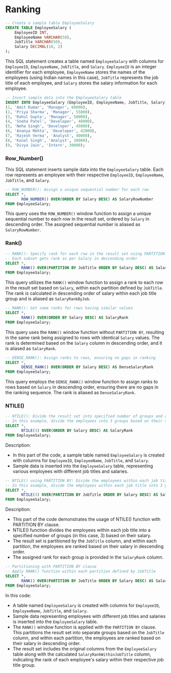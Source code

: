 # Ranking

```sql
-- Create a sample table EmployeeSalary
CREATE TABLE EmployeeSalary (
    EmployeeID INT,
    EmployeeName VARCHAR(50),
    JobTitle VARCHAR(50),
    Salary DECIMAL(10, 2)
);
```

This SQL statement creates a table named `EmployeeSalary` with columns for `EmployeeID`, `EmployeeName`, `JobTitle`, and `Salary`. `EmployeeID` is an integer identifier for each employee, `EmployeeName` stores the names of the employees (using Indian names in this case), `JobTitle` represents the job title of each employee, and `Salary` stores the salary information for each employee.

```sql
-- Insert sample data into the EmployeeSalary table
INSERT INTO EmployeeSalary (EmployeeID, EmployeeName, JobTitle, Salary) VALUES
(1, 'Amit Kumar', 'Manager', 60000),
(2, 'Priya Sharma', 'Manager', 55000),
(3, 'Rahul Gupta', 'Manager', 50000),
(4, 'Sneha Patel', 'Developer', 48000),
(5, 'Neha Singh', 'Developer', 45000),
(6, 'Ananya Mehta', 'Developer', 42000),
(7, 'Rajesh Verma', 'Analyst', 40000),
(8, 'Kunal Singh', 'Analyst', 38000),
(9, 'Divya Jain', 'Intern', 30000);
```

### Row\_Number()

This SQL statement inserts sample data into the `EmployeeSalary` table. Each row represents an employee with their respective `EmployeeID`, `EmployeeName`, `JobTitle`, and `Salary`.

```sql
-- ROW_NUMBER(): Assign a unique sequential number for each row
SELECT *,
       ROW_NUMBER() OVER(ORDER BY Salary DESC) AS SalaryRowNumber
FROM EmployeeSalary;
```

This query uses the `ROW_NUMBER()` window function to assign a unique sequential number to each row in the result set, ordered by `Salary` in descending order. The assigned sequential number is aliased as `SalaryRowNumber`.

### Rank()

```sql
-- RANK(): Specify rank for each row in the result set using PARTITION BY
-- Each subset gets rank as per Salary in descending order
SELECT *,
       RANK() OVER(PARTITION BY JobTitle ORDER BY Salary DESC) AS SalaryRankByJob
FROM EmployeeSalary;
```

This query utilizes the `RANK()` window function to assign a rank to each row in the result set based on `Salary`, within each partition defined by `JobTitle`. The rank is calculated in descending order of salary within each job title group and is aliased as `SalaryRankByJob`.

```sql
-- RANK(): Get same ranks for rows having similar values
SELECT *,
       RANK() OVER(ORDER BY Salary DESC) AS SalaryRank
FROM EmployeeSalary;
```

This query uses the `RANK()` window function without `PARTITION BY`, resulting in the same rank being assigned to rows with identical `Salary` values. The rank is determined based on the `Salary` column in descending order, and it is aliased as `SalaryRank`.

```sql
-- DENSE_RANK(): Assign ranks to rows, ensuring no gaps in ranking
SELECT *,
       DENSE_RANK() OVER(ORDER BY Salary DESC) AS DenseSalaryRank
FROM EmployeeSalary;
```

This query employs the `DENSE_RANK()` window function to assign ranks to rows based on `Salary` in descending order, ensuring there are no gaps in the ranking sequence. The rank is aliased as `DenseSalaryRank`.

### NTILE()

```sql
-- NTILE(): Divide the result set into specified number of groups and assign a rank accordingly
-- In this example, divide the employees into 3 groups based on their salary
SELECT *,
       NTILE(3) OVER(ORDER BY Salary DESC) AS SalaryRank
FROM EmployeeSalary;
```

Description:

* In this part of the code, a sample table named `EmployeeSalary` is created with columns for `EmployeeID`, `EmployeeName`, `JobTitle`, and `Salary`.
* Sample data is inserted into the `EmployeeSalary` table, representing various employees with different job titles and salaries.

```sql
-- NTILE() using PARTITION BY: Divide the employees within each job title into specified number of groups and assign a rank accordingly
-- In this example, divide the employees within each job title into 3 groups based on their salary
SELECT *,
       NTILE(3) OVER(PARTITION BY JobTitle ORDER BY Salary DESC) AS SalaryRank
FROM EmployeeSalary;
```

Description:

* This part of the code demonstrates the usage of NTILE() function with PARTITION BY clause.
* NTILE() function divides the employees within each job title into a specified number of groups (in this case, 3) based on their salary.
* The result set is partitioned by the `JobTitle` column, and within each partition, the employees are ranked based on their salary in descending order.
* The assigned rank for each group is provided in the `SalaryRank` column.

```sql
-- Partitioning with PARTITION BY clause
-- Apply RANK() function within each partition defined by JobTitle
SELECT *,
       RANK() OVER(PARTITION BY JobTitle ORDER BY Salary DESC) AS SalaryRankWithinJobTitle
FROM EmployeeSalary;
```

In this code:

* A table named `EmployeeSalary` is created with columns for `EmployeeID`, `EmployeeName`, `JobTitle`, and `Salary`.
* Sample data representing employees with different job titles and salaries is inserted into the `EmployeeSalary` table.
* The `RANK()` window function is applied with the `PARTITION BY` clause. This partitions the result set into separate groups based on the `JobTitle` column, and within each partition, the employees are ranked based on their salary in descending order.
* The result set includes the original columns from the `EmployeeSalary` table along with the calculated `SalaryRankWithinJobTitle` column, indicating the rank of each employee's salary within their respective job title group.
